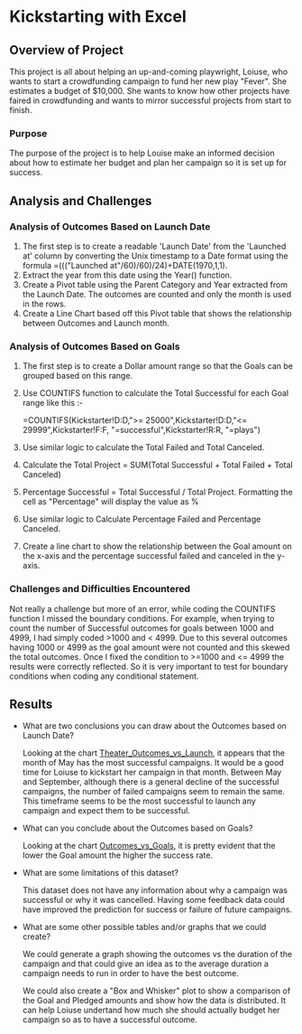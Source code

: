 # Kickstarting with Excel

## Overview of Project
This project is all about helping an up-and-coming playwright, Loiuse, who wants to start a crowdfunding campaign to fund her new play "Fever". She estimates a budget of $10,000. She wants to know how other projects have faired in crowdfunding and wants to mirror successful projects from start to finish.
### Purpose
The purpose of the project is to help Louise make an informed decision about how to estimate her budget and plan her campaign so it is set up for success. 


## Analysis and Challenges

### Analysis of Outcomes Based on Launch Date
1. The first step is to create a readable 'Launch Date' from the 'Launched at' column by converting the Unix timestamp to a Date format using the formula =((("Launched at"/60)/60)/24)+DATE(1970,1,1).
2. Extract the year from this date using the Year() function. 
3. Create a Pivot table using the Parent Category and Year extracted from the Launch Date. The outcomes are counted and only the month is used in the rows. 
4. Create a Line Chart based off this Pivot table that shows the relationship between Outcomes and Launch month. 

### Analysis of Outcomes Based on Goals
1. The first step is to create a Dollar amount range so that the Goals can be grouped based on this range. 
2. Use COUNTIFS function to calculate the Total Successful for each Goal range like this :-

     =COUNTIFS(Kickstarter!D:D,">= 25000",Kickstarter!D:D,"<= 29999",Kickstarter!F:F, "=successful",Kickstarter!R:R, "=plays")
3. Use similar logic to calculate the Total Failed and Total Canceled. 
4. Calculate the Total Project = SUM(Total Successful + Total Failed + Total Canceled)
5. Percentage Successful = Total Successful / Total Project. Formatting the cell as "Percentage" will display the value as %
6. Use similar logic to Calculate Percentage Failed and Percentage Canceled.
7. Create a line chart to show the relationship between the Goal amount on the x-axis and the percentage successful failed and canceled in the y-axis. 


### Challenges and Difficulties Encountered

Not really a challenge but more of an error, while coding the COUNTIFS function I missed the boundary conditions. For example, when trying to count the number of Successful outcomes for goals between 1000 and 4999, I had simply coded >1000 and < 4999. Due to this several outcomes having 1000 or 4999 as the goal amount were not counted and this skewed the total outcomes. Once I fixed the condition to >=1000 and <= 4999 the results were correctly reflected. So it is very important to test for boundary conditions when coding any conditional statement.

## Results

- What are two conclusions you can draw about the Outcomes based on Launch Date? 

        
    Looking at the chart [Theater_Outcomes_vs_Launch](https://github.com/ParnaKundu/kickstarter-analysis/blob/main/Theater_Outcomes_vs_Launch.png), it appears that the month of May has the most successful campaigns. It would be a good time for Loiuse to kickstart her campaign in that month. Between May and September, although there is a general decline of the successful campaigns, the number of failed campaigns seem to remain the same. This timeframe seems to be the most successful to launch any campaign and expect them to be successful. 

- What can you conclude about the Outcomes based on Goals?

    
    Looking at the chart [Outcomes_vs_Goals](https://github.com/ParnaKundu/kickstarter-analysis/blob/main/Outcomes_vs_Goals.png), it is pretty evident that the lower the Goal amount the higher the success rate.  

- What are some limitations of this dataset?

    This dataset does not have any information about why a campaign was successful or why it was cancelled. Having some feedback data could have improved the prediction for success or failure of future campaigns.

- What are some other possible tables and/or graphs that we could create?
  
    We could generate a graph showing the outcomes vs the duration of the campaign and that could give an idea as to the average duration a campaign needs to run in order to have the best outcome.
    
    We could also create a "Box and Whisker" plot to show a comparison of the Goal and Pledged amounts and show how the data is distributed. It can help Loiuse undertand how much she should actually budget her campaign so as to have a successful outcome.
